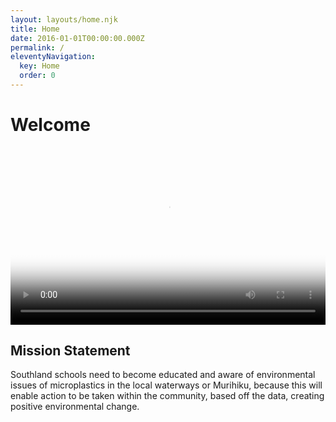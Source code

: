 ```yaml
---
layout: layouts/home.njk
title: Home
date: 2016-01-01T00:00:00.000Z
permalink: /
eleventyNavigation:
  key: Home
  order: 0
---
```


<style>
  .videoWrapper {
    position: relative;
    padding-bottom: 56.25%; /* 16:9 */
    height: 0;
  }
  .videoWrapper video {
    position: absolute;
    top: 0;
    left: 0;
    width: 100%;
    height: 100%;
  }
  main {
    padding: 0;
  }
</style>

# Welcome

<div class="videoWrapper">
  <video width="1092" height="1028" autoplay loop controls poster="/_includes/assets/img/video-poster.png">
    <source src="https://res.cloudinary.com/dnf1xnzg3/video/upload/v1622507979/MicroInvestigators/Long_Form_Web_Video_Hi_Bitrate_kh04wv.mp4" type="video/mp4">
  Sorry! Your browser does not support the video tag.
  </video>
</div>
      
<section class="text-center container">
    <div class="row py-lg-5">
      <div class="col-lg-6 col-md-8 mx-auto">
        <h1 class="fw-light">Mission Statement</h1>
        <p class="lead text-muted">Southland schools need to become educated and aware of environmental issues of microplastics in the local waterways or Murihiku, because this will enable action to be taken within the community, based off the data, creating positive environmental change.</p>
      </div>
    </div>
  </section>
